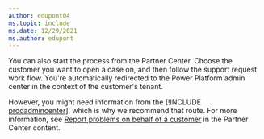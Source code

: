 ```yaml
---
author: edupont04
ms.topic: include
ms.date: 12/29/2021
ms.author: edupont
---
```

You can also start the process from the Partner Center. Choose the customer you want to open a case on, and then follow the support request work flow. You're automatically redirected to the Power Platform admin center in the context of the customer's tenant.  

However, you might need information from the [!INCLUDE [prodadmincenter](../developer/includes/prodadmincenter.md)], which is why we recommend that route. For more information, see [Report problems on behalf of a customer](/partner-center/report-problems-on-behalf-of-a-customer) in the Partner Center content.
